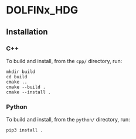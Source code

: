 # DOLFINx_HDG

## Installation

### C++
To build and install, from the ``cpp/`` directory, run:
```
mkdir build
cd build
cmake ..
cmake --build .
cmake --install .
```

### Python
To build and install, from the ``python/`` directory, run:
```
pip3 install .
```
